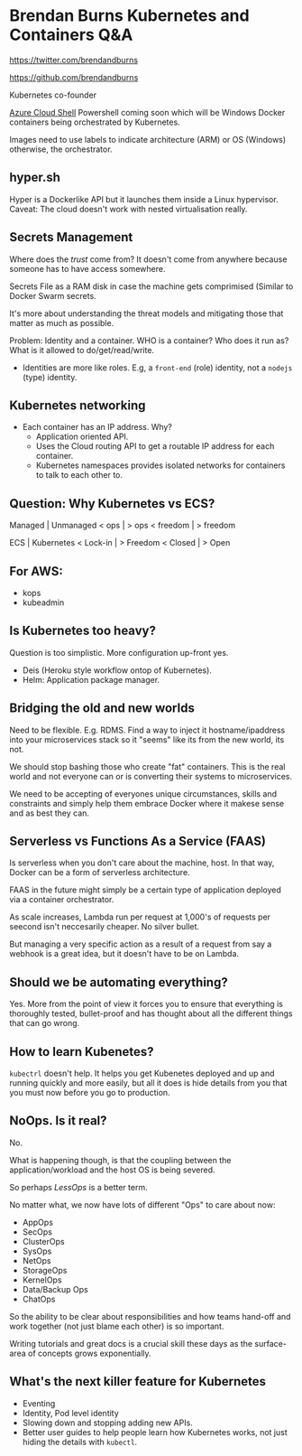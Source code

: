 # Brendan Burns Kubernetes and Containers Q&A

https://twitter.com/brendandburns

https://github.com/brendandburns

Kubernetes co-founder

[Azure Cloud Shell](https://azure.microsoft.com/en-au/blog/public-preview-of-azure-cloud-shell/)
Powershell coming soon which will be Windows Docker containers being orchestrated by Kubernetes.

Images need to use labels to indicate architecture (ARM) or OS (Windows) otherwise, the orchestrator.

## hyper.sh

Hyper is a Dockerlike API but it launches them inside a Linux hypervisor. Caveat: The cloud doesn't work with nested virtualisation really.

## Secrets Management

Where does the *trust* come from? It doesn't come from anywhere because someone has to have access somewhere.

Secrets File as a RAM disk in case the machine gets comprimised (Similar to Docker Swarm secrets.

It's more about understanding the threat models and mitigating those that matter as much as possible.

Problem: Identity and a container. WHO is a container? Who does it run as? What is it allowed to do/get/read/write.

- Identities are more like roles. E.g, a `front-end` (role) identity, not a `nodejs` (type) identity.

## Kubernetes networking

- Each container has an IP address. Why?
  - Application oriented API.
  - Uses the Cloud routing API to get a routable IP address for each container. 
  - Kubernetes namespaces provides isolated networks for containers to talk to each other to.

## Question: Why Kubernetes vs ECS?

  Managed    |    Unmanaged
  < ops      |    > ops
  < freedom  |    > freedom


  ECS        |    Kubernetes
  < Lock-in  |    > Freedom
  < Closed   |    > Open

## For AWS:

- kops
- kubeadmin

## Is Kubernetes too heavy?

Question is too simplistic. More configuration up-front yes.

- Deis (Heroku style workflow ontop of Kubernetes).
- Helm: Application package manager.

## Bridging the old and new worlds

Need to be flexible. E.g. RDMS. Find a way to inject it hostname/ipaddress into your microservices stack so it "seems" like its from the new world, its not. 

We should stop bashing those who create "fat" containers. This is the real world and not everyone can or is converting their systems to microservices.

We need to be accepting of everyones unique circumstances, skills and constraints and simply help them embrace Docker where it makese sense and as best they can.

## Serverless vs Functions As a Service (FAAS)

Is serverless when you don't care about the machine, host. In that way, Docker can be a form of serverless architecture.

FAAS in the future might simply be a certain type of application deployed via a container orchestrator.

As scale increases, Lambda run per request at 1,000's of requests per seecond isn't neccesarily cheaper. No silver bullet.

But managing a very specific action as a result of a request from say a webhook is a great idea, but it doesn't have to be on Lambda.

## Should we be automating everything?

Yes. More from the point of view it forces you to ensure that everything is thoroughly tested, bullet-proof and has thought about all the different things that can go wrong.

## How to learn Kubenetes?

`kubectrl` doesn't help. It helps you get Kubenetes deployed and up and running quickly and more easily, but all it does is hide details from you that you must now before you go to production.

## NoOps. Is it real?

No.

What is happening though, is that the coupling between the application/workload and the host OS is being severed.

So perhaps *LessOps* is a better term.

No matter what, we now have lots of different "Ops" to care about now:

- AppOps
- SecOps
- ClusterOps
- SysOps
- NetOps
- StorageOps
- KernelOps
- Data/Backup Ops
- ChatOps

So the ability to be clear about responsibilities and how teams hand-off and work together (not just blame each other) is so important.

Writing tutorials and great docs is a crucial skill these days as the surface-area of concepts grows exponentially.

## What's the next killer feature for Kubernetes

- Eventing 
- Identity, Pod level identity
- Slowing down and stopping adding new APIs.
- Better user guides to help people learn how Kubernetes works, not just hiding the details with `kubectl`.